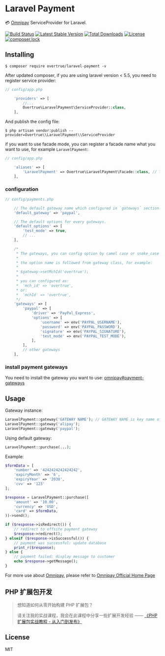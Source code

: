 # Laravel Payment

:credit_card: [Omnipay](https://github.com/thephpleague/omnipay) ServiceProvider for Laravel.

[![Build Status](https://travis-ci.org/overtrue/laravel-payment.svg?branch=master)](https://travis-ci.org/overtrue/laravel-payment)
[![Latest Stable Version](https://poser.pugx.org/overtrue/laravel-payment/v/stable)](https://packagist.org/packages/overtrue/laravel-payment)
[![Total Downloads](https://poser.pugx.org/overtrue/laravel-payment/downloads)](https://packagist.org/packages/overtrue/laravel-payment)
[![License](https://poser.pugx.org/overtrue/laravel-payment/license)](https://packagist.org/packages/overtrue/laravel-payment)
[![composer.lock](https://poser.pugx.org/overtrue/laravel-payment/composerlock)](https://packagist.org/packages/overtrue/laravel-payment)

## Installing

```shell
$ composer require overtrue/laravel-payment -v
```

After updated composer, if you are using laravel version < 5.5, you need to register service provider: 

```php
// config/app.php

    'providers' => [
        //...
        Overtrue\LaravelPayment\ServiceProvider::class,
    ],
```

And publish the config file: 

```shell
$ php artisan vendor:publish --provider=Overtrue\\LaravelPayment\\ServiceProvider
```

if you want to use facade mode, you can register a facade name what you want to use, for example `LaravelPayment`:

```php
// config/app.php

    'aliases' => [
        'LaravelPayment' => Overtrue\LaravelPayment\Facade::class, // This is default in laravel 5.5
    ],
```

### configuration 

```php
// config/payments.php

    // The default gateway name which configured in `gateways` section.
    'default_gateway' => 'paypal',

    // The default options for every gateways.
    'default_options' => [
        'test_mode' => true,
        // ...
    ],

    /*
     * The gateways, you can config option by camel case or snake_case name.
     *
     * the option name is followed from gateway class, for example:
     *
     * $gateway->setMchId('overtrue');
     *
     * you can configured as:
     *  'mch_id' => 'overtrue',
     * or:
     *  'mchId' => 'overtrue',
     */
    'gateways' => [
        'paypal' => [
            'driver' => 'PayPal_Express',
            'options' => [
                'username' => env('PAYPAL_USERNAME'),
                'password' => env('PAYPAL_PASSWORD'),
                'signature' => env('PAYPAL_SIGNATURE'),
                'test_mode' => env('PAYPAL_TEST_MODE'),
            ],
        ],
        // other gateways
    ],
```

### install payment gateways

You need to install the gateway you want to use: [omnipay#payment-gateways](https://github.com/thephpleague/omnipay#payment-gateways)

## Usage

Gateway instance:

```php
LaravelPayment::gateway('GATEWAY NAME'); // GATEWAY NAME is key name of `gateways` configuration.
LaravelPayment::gateway('alipay');
LaravelPayment::gateway('paypal');
```

Using default gateway:

```php
LaravelPayment::purchase(...);
```

Example:

```php
$formData = [
    'number' => '4242424242424242', 
    'expiryMonth' => '6', 
    'expiryYear' => '2030', 
    'cvv' => '123'
];

$response = LaravelPayment::purchase([
    'amount' => '10.00', 
    'currency' => 'USD', 
    'card' => $formData,
))->send();

if ($response->isRedirect()) {
    // redirect to offsite payment gateway
    $response->redirect();
} elseif ($response->isSuccessful()) {
    // payment was successful: update database
    print_r($response);
} else {
    // payment failed: display message to customer
    echo $response->getMessage();
}
```

For more use about [Omnipay](https://github.com/omnipay/omnipay), please refer to [Omnipay Official Home Page](http://omnipay.thephpleague.com/)

## PHP 扩展包开发

> 想知道如何从零开始构建 PHP 扩展包？
>
> 请关注我的实战课程，我会在此课程中分享一些扩展开发经验 —— [《PHP 扩展包实战教程 - 从入门到发布》](https://learnku.com/courses/creating-package)

## License

MIT
